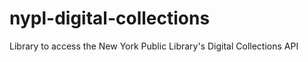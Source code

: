 nypl-digital-collections
========================

Library to access the New York Public Library's Digital Collections API